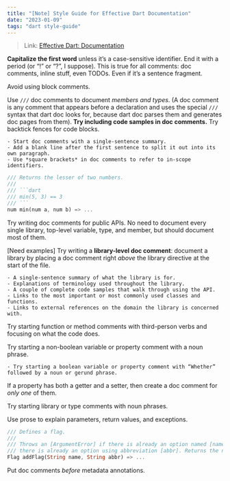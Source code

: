 ```yaml
---
title: "[Note] Style Guide for Effective Dart Documentation"
date: "2023-01-09"
tags: "dart style-guide"
---
```


> Link: [Effective Dart: Documentation](https://dart.dev/guides/language/effective-dart/documentation)

**Capitalize the first word** unless it’s a case-sensitive identifier. End it with a period (or “!” or “?”, I suppose). This is true for all comments: doc comments, inline stuff, even TODOs. Even if it’s a sentence fragment.

Avoid using block comments.

Use `///` doc comments to document _members and types_. (A doc comment is any comment that appears before a declaration and uses the special `///` syntax that dart doc looks for, because dart doc parses them and generates doc pages from them).
**Try including code samples in doc comments.** Try backtick fences for code blocks.

    - Start doc comments with a single-sentence summary.
    - Add a blank line after the first sentence to split it out into its own paragraph.
    - Use *square brackets* in doc comments to refer to in-scope identifiers.

````dart
/// Returns the lesser of two numbers.
///
/// ```dart
/// min(5, 3) == 3
/// ```
num min(num a, num b) => ...
````

Try writing doc comments for public APIs. No need to document every single library, top-level variable, type, and member, but should document most of them.

[Need examples] Try writing a **library-level doc comment**: document a library by placing a doc comment right _above_ the library directive at the start of the file.

    - A single-sentence summary of what the library is for.
    - Explanations of terminology used throughout the library.
    - A couple of complete code samples that walk through using the API.
    - Links to the most important or most commonly used classes and functions.
    - Links to external references on the domain the library is concerned with.

Try starting function or method comments with third-person verbs and focusing on what the code does.

Try starting a non-boolean variable or property comment with a noun phrase.

    - Try starting a boolean variable or property comment with “Whether” followed by a noun or gerund phrase.

If a property has both a getter and a setter, then create a doc comment for _only one_ of them.

Try starting library or type comments with noun phrases.

Use prose to explain parameters, return values, and exceptions.

```dart
/// Defines a flag.
///
/// Throws an [ArgumentError] if there is already an option named [name] or
/// there is already an option using abbreviation [abbr]. Returns the new flag.
Flag addFlag(String name, String abbr) => ...
```

Put doc comments _before_ metadata annotations.
